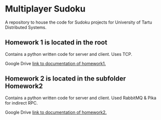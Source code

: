 # Multiplayer Sudoku

A repository to house the code for Sudoku projects for University of Tartu Distributed Systems.

## Homework 1 is located in the root
Contains a python written code for server and client. Uses TCP.

Google Drive [link to documentation of homework1.](https://docs.google.com/document/d/1iKVRmPwbUHGMViegkywExXyRUNWbCjEMHogWHp9oizc/edit?usp=sharing)

## Homework 2 is located in the subfolder Homework2
Contains a python written code for server and client. Used RabbitMQ & Pika for indirect RPC.

Google Drive [link to documentation of homework2.](https://docs.google.com/document/d/14o-kVkqd7wyzTuee5IskUgbC7k8F8poHJT8Cpb5Yj2s/edit?usp=sharing)